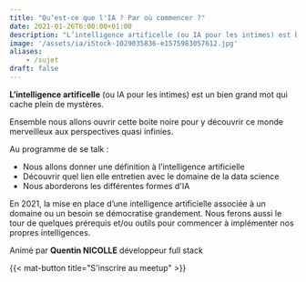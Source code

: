 ```yaml
---
title: "Qu’est-ce que l'IA ? Par où commencer ?"
date: 2021-01-26T6:00:00+01:00
description: "L’intelligence artificelle (ou IA pour les intimes) est bien grand mot qui cache plein de mystères. "
image: '/assets/ia/iStock-1029035836-e1575983057612.jpg'
aliases:
    - /sujet
draft: false 
---
```


**L’intelligence artificelle** (ou IA pour les intimes) est un bien grand mot qui cache plein de mystères. 

Ensemble nous allons ouvrir cette boite noire pour y découvrir ce monde merveilleux aux perspectives quasi infinies.


Au programme de se talk : 
* Nous allons donner une définition à l’intelligence artificielle
* Découvrir quel lien elle entretien avec le domaine de la data science 
* Nous aborderons les différentes formes d'IA


En 2021, la mise en place d’une intelligence artificielle associée à un domaine ou un besoin se démocratise grandement. Nous ferons aussi le tour de quelques prérequis et/ou outils pour commencer à implémenter nos propres intelligences.


Animé par **Quentin NICOLLE** développeur full stack

{{< mat-button title="S'inscrire au meetup" >}}
